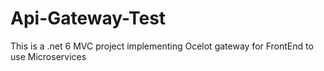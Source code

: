 # Api-Gateway-Test
This is a .net 6 MVC project implementing Ocelot gateway for FrontEnd to use Microservices
